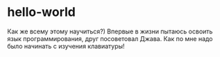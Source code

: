 # hello-world
Как же всему этому научиться?)
Впервые в жизни пытаюсь освоить язык программирования, друг посоветовал Джава. Как по мне надо было начинать с изучения клавиатуры!
